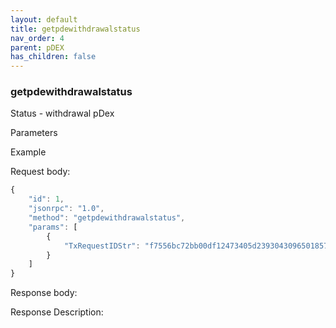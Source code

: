 ```yaml
---
layout: default
title: getpdewithdrawalstatus
nav_order: 4
parent: pDEX
has_children: false
---
```


### getpdewithdrawalstatus

Status - withdrawal pDex

Parameters

Example

Request body:

```javascript
{
    "id": 1,
    "jsonrpc": "1.0",
    "method": "getpdewithdrawalstatus",
    "params": [
        {
            "TxRequestIDStr": "f7556bc72bb00df12473405d23930430965018571f7fa4e57c8695fc55c2a6ea"
        }
    ]
}
```

Response body:


Response Description:

